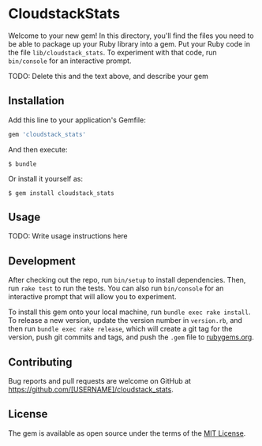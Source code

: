 # CloudstackStats

Welcome to your new gem! In this directory, you'll find the files you need to be able to package up your Ruby library into a gem. Put your Ruby code in the file `lib/cloudstack_stats`. To experiment with that code, run `bin/console` for an interactive prompt.

TODO: Delete this and the text above, and describe your gem

## Installation

Add this line to your application's Gemfile:

```ruby
gem 'cloudstack_stats'
```

And then execute:

    $ bundle

Or install it yourself as:

    $ gem install cloudstack_stats

## Usage

TODO: Write usage instructions here

## Development

After checking out the repo, run `bin/setup` to install dependencies. Then, run `rake test` to run the tests. You can also run `bin/console` for an interactive prompt that will allow you to experiment.

To install this gem onto your local machine, run `bundle exec rake install`. To release a new version, update the version number in `version.rb`, and then run `bundle exec rake release`, which will create a git tag for the version, push git commits and tags, and push the `.gem` file to [rubygems.org](https://rubygems.org).

## Contributing

Bug reports and pull requests are welcome on GitHub at https://github.com/[USERNAME]/cloudstack_stats.


## License

The gem is available as open source under the terms of the [MIT License](http://opensource.org/licenses/MIT).

